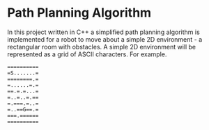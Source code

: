 # Path Planning Algorithm
In this project written in C++ a simplified path planning algorithm is implemented for a robot to move about a simple 2D environment - a rectangular room with obstacles.
A simple 2D environment will be represented as a grid of ASCII characters. 
For example. 
```
==========
=S.......=
========.=
=......=.=
==.=.=...=
=..=..=.==
=.===.=..=
=..==G==.=
===.======
==========
```